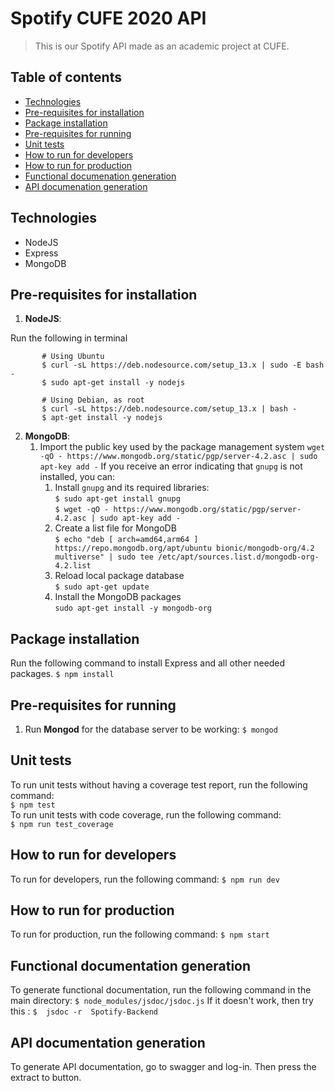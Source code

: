 
# Spotify CUFE 2020 API
> This is our Spotify API made as an academic project at CUFE.

## Table of contents
* [Technologies](#technologies)
* [Pre-requisites for installation](#pre-requisites-for-installation)
* [Package installation](#package-installation)
* [Pre-requisites for running](#pre-requisites-for-running)
* [Unit tests](#unit-tests)
* [How to run for developers](#how-to-run-for-developers)
* [How to run for production](#how-to-run-for-production)
* [Functional documenation generation](#functional-documentation-generation)
* [API documenation generation](#api-documentation-generation)




## Technologies
* NodeJS 
* Express
* MongoDB


## Pre-requisites for installation

 1. **NodeJS**:  
 
 Run the following in terminal
 

	       # Using Ubuntu
	       $ curl -sL https://deb.nodesource.com/setup_13.x | sudo -E bash -
	       $ sudo apt-get install -y nodejs
		   
	       # Using Debian, as root
	       $ curl -sL https://deb.nodesource.com/setup_13.x | bash -
	       $ apt-get install -y nodejs

 
 2. **MongoDB**:
	 1.  Import the public key used by the package management system
	  `wget -qO - https://www.mongodb.org/static/pgp/server-4.2.asc | sudo apt-key add -`
	  If you receive an error indicating that `gnupg` is not installed, you can:
		 1. Install `gnupg` and its required libraries:  
		 `$ sudo apt-get install gnupg`  
		 `$ wget -qO - https://www.mongodb.org/static/pgp/server-4.2.asc | sudo apt-key add -`  
	       2. Create a list file for MongoDB  
	       `$ echo "deb [ arch=amd64,arm64 ] https://repo.mongodb.org/apt/ubuntu bionic/mongodb-org/4.2 multiverse" | sudo tee /etc/apt/sources.list.d/mongodb-org-4.2.list`  
	       3.  Reload local package database  
	          `$ sudo apt-get update`  
	       4. Install the MongoDB packages  
	       `sudo apt-get install -y mongodb-org`  
							
## Package installation 
Run the following command to install Express and all other needed packages.
`$ npm install`

## Pre-requisites for running

 1. Run **Mongod** for the database server to be working:
 `$ mongod`
## Unit tests
To run unit tests without having a coverage test report, run the following command:  
`$ npm test`  
To run unit tests with code coverage, run the following command:   
`$ npm run test_coverage`
## How to run for developers
To run for developers, run the following command:
`$ npm run dev`
## How to run for production
To run for production, run the following command:
`$ npm start`
## Functional documentation generation
To generate functional documentation, run the following command in the main directory:
`$ node_modules/jsdoc/jsdoc.js`
If it doesn't work, then try this :
`$  jsdoc -r  Spotify-Backend`
## API documentation generation
To generate API documentation, go to swagger and log-in. Then press the extract to button.



